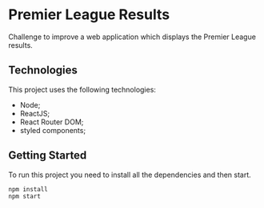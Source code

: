 # Premier League Results

Challenge to improve a web application which displays the Premier League results.

## Technologies

This project uses the following technologies:
* Node;
* ReactJS;
* React Router DOM;
* styled components;

## Getting Started

To run this project you need to install all the dependencies and then start.

```sh
npm install
npm start
```
